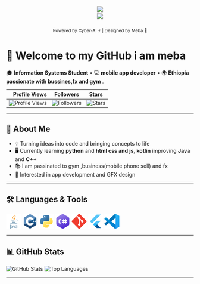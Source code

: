 <div align="center">

<img src="https://readme-typing-svg.herokuapp.com?font=Roboto+Mono&size=20&duration=3500&pause=1000&color=00E5FF&center=true&vCenter=true&width=500&height=40&lines=System+Status%3A+Active;User%3A+Meba;AI+Core%3A+Online;Connection%3A+Secure;Shutting+Down+Terminal...;Goodbye+👋">

<br>

<img src="https://capsule-render.vercel.app/api?type=rect&color=00E5FF&height=2&section=footer" />

<sub>Powered by Cyber-AI ⚡ | Designed by Meba 🧠</sub>

</div>


# 🚀 Welcome to my GitHub i am meba

🎓 **Information Systems Student** • 💻 **mobile app developer** • 🌍 **Ethiopia**  
**passionate with bussines,fx and gym** .

<div align="center">

| Profile Views | Followers | Stars |
|---:|:---:|:---:|
| ![Profile Views](https://komarev.com/ghpvc/?username=mebago) | ![Followers](https://img.shields.io/github/followers/mebago?label=Followers&style=flat) | ![Stars](https://img.shields.io/github/stars/mebago?label=Stars&style=flat) |

</div>

---

## 🚀 About Me
- 💡 Turning ideas into code and bringing concepts to life  
- 🖥️ Currently learning **python** and **html css and js**, **kotlin** improving **Java** and **C++**  
- 📚 I am passinated to gym ,business(mobile phone sell) and fx  
- 🎨 Interested in app development and GFX design 

---

## 🛠️ Languages & Tools
<p>
<img height="40" src="https://raw.githubusercontent.com/github/explore/main/topics/java/java.png" alt="Java">
<img height="40" src="https://raw.githubusercontent.com/github/explore/main/topics/cpp/cpp.png" alt="C++">
<img height="40" src="https://raw.githubusercontent.com/github/explore/main/topics/python/python.png" alt="Python">
<img height="40" src="https://raw.githubusercontent.com/github/explore/main/topics/csharp/csharp.png" alt="C#">
<img height="40" src="https://raw.githubusercontent.com/github/explore/main/topics/git/git.png" alt="Git">
<img height="40" src="https://raw.githubusercontent.com/github/explore/main/topics/flutter/flutter.png" alt="Flutter">
<img height="40" src="https://raw.githubusercontent.com/github/explore/main/topics/vscode/vscode.png" alt="VSCode">
</p>

---

## 📊 GitHub Stats
![GitHub Stats](https://github-readme-stats.vercel.app/api?username=mebago&show_icons=true)
![Top Languages](https://github-readme-stats.vercel.app/api/top-langs/?username=mebago&layout=compact)

---
